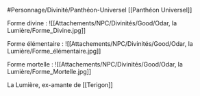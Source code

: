 #Personnage/Divinité/Panthéon-Universel [[Panthéon Universel]] 

Forme divine :
![[Attachements/NPC/Divinités/Good/Odar, la Lumière/Forme_Divine.jpg]]

Forme élémentaire :
![[Attachements/NPC/Divinités/Good/Odar, la Lumière/Forme_élémentaire.jpg]]

Forme mortelle :
![[Attachements/NPC/Divinités/Good/Odar, la Lumière/Forme_Mortelle.jpg]]

La Lumière, ex-amante de [[Terigon]]